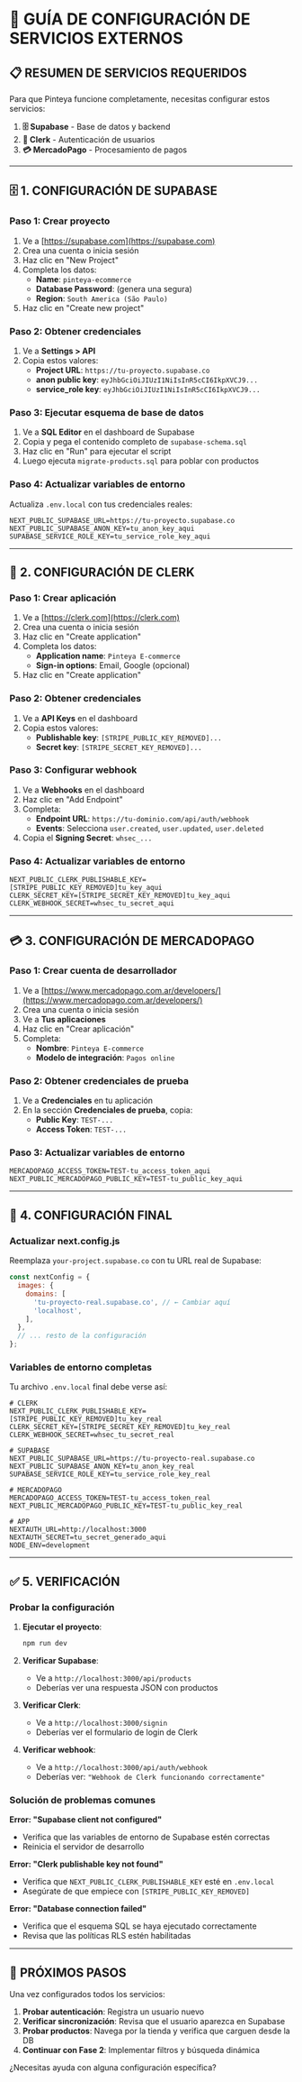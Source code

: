 # 🔧 **GUÍA DE CONFIGURACIÓN DE SERVICIOS EXTERNOS**

## 📋 **RESUMEN DE SERVICIOS REQUERIDOS**

Para que Pinteya funcione completamente, necesitas configurar estos servicios:

1. **🗄️ Supabase** - Base de datos y backend
2. **🔐 Clerk** - Autenticación de usuarios  
3. **💳 MercadoPago** - Procesamiento de pagos

---

## 🗄️ **1. CONFIGURACIÓN DE SUPABASE**

### **Paso 1: Crear proyecto**
1. Ve a [https://supabase.com](https://supabase.com)
2. Crea una cuenta o inicia sesión
3. Haz clic en "New Project"
4. Completa los datos:
   - **Name**: `pinteya-ecommerce`
   - **Database Password**: (genera una segura)
   - **Region**: `South America (São Paulo)`
5. Haz clic en "Create new project"

### **Paso 2: Obtener credenciales**
1. Ve a **Settings > API**
2. Copia estos valores:
   - **Project URL**: `https://tu-proyecto.supabase.co`
   - **anon public key**: `eyJhbGciOiJIUzI1NiIsInR5cCI6IkpXVCJ9...`
   - **service_role key**: `eyJhbGciOiJIUzI1NiIsInR5cCI6IkpXVCJ9...`

### **Paso 3: Ejecutar esquema de base de datos**
1. Ve a **SQL Editor** en el dashboard de Supabase
2. Copia y pega el contenido completo de `supabase-schema.sql`
3. Haz clic en "Run" para ejecutar el script
4. Luego ejecuta `migrate-products.sql` para poblar con productos

### **Paso 4: Actualizar variables de entorno**
Actualiza `.env.local` con tus credenciales reales:
```env
NEXT_PUBLIC_SUPABASE_URL=https://tu-proyecto.supabase.co
NEXT_PUBLIC_SUPABASE_ANON_KEY=tu_anon_key_aqui
SUPABASE_SERVICE_ROLE_KEY=tu_service_role_key_aqui
```

---

## 🔐 **2. CONFIGURACIÓN DE CLERK**

### **Paso 1: Crear aplicación**
1. Ve a [https://clerk.com](https://clerk.com)
2. Crea una cuenta o inicia sesión
3. Haz clic en "Create application"
4. Completa los datos:
   - **Application name**: `Pinteya E-commerce`
   - **Sign-in options**: Email, Google (opcional)
5. Haz clic en "Create application"

### **Paso 2: Obtener credenciales**
1. Ve a **API Keys** en el dashboard
2. Copia estos valores:
   - **Publishable key**: `[STRIPE_PUBLIC_KEY_REMOVED]...`
   - **Secret key**: `[STRIPE_SECRET_KEY_REMOVED]...`

### **Paso 3: Configurar webhook**
1. Ve a **Webhooks** en el dashboard
2. Haz clic en "Add Endpoint"
3. Completa:
   - **Endpoint URL**: `https://tu-dominio.com/api/auth/webhook`
   - **Events**: Selecciona `user.created`, `user.updated`, `user.deleted`
4. Copia el **Signing Secret**: `whsec_...`

### **Paso 4: Actualizar variables de entorno**
```env
NEXT_PUBLIC_CLERK_PUBLISHABLE_KEY=[STRIPE_PUBLIC_KEY_REMOVED]tu_key_aqui
CLERK_SECRET_KEY=[STRIPE_SECRET_KEY_REMOVED]tu_key_aqui
CLERK_WEBHOOK_SECRET=whsec_tu_secret_aqui
```

---

## 💳 **3. CONFIGURACIÓN DE MERCADOPAGO**

### **Paso 1: Crear cuenta de desarrollador**
1. Ve a [https://www.mercadopago.com.ar/developers/](https://www.mercadopago.com.ar/developers/)
2. Crea una cuenta o inicia sesión
3. Ve a **Tus aplicaciones**
4. Haz clic en "Crear aplicación"
5. Completa:
   - **Nombre**: `Pinteya E-commerce`
   - **Modelo de integración**: `Pagos online`

### **Paso 2: Obtener credenciales de prueba**
1. Ve a **Credenciales** en tu aplicación
2. En la sección **Credenciales de prueba**, copia:
   - **Public Key**: `TEST-...`
   - **Access Token**: `TEST-...`

### **Paso 3: Actualizar variables de entorno**
```env
MERCADOPAGO_ACCESS_TOKEN=TEST-tu_access_token_aqui
NEXT_PUBLIC_MERCADOPAGO_PUBLIC_KEY=TEST-tu_public_key_aqui
```

---

## 🔧 **4. CONFIGURACIÓN FINAL**

### **Actualizar next.config.js**
Reemplaza `your-project.supabase.co` con tu URL real de Supabase:
```javascript
const nextConfig = {
  images: {
    domains: [
      'tu-proyecto-real.supabase.co', // ← Cambiar aquí
      'localhost',
    ],
  },
  // ... resto de la configuración
};
```

### **Variables de entorno completas**
Tu archivo `.env.local` final debe verse así:
```env
# CLERK
NEXT_PUBLIC_CLERK_PUBLISHABLE_KEY=[STRIPE_PUBLIC_KEY_REMOVED]tu_key_real
CLERK_SECRET_KEY=[STRIPE_SECRET_KEY_REMOVED]tu_key_real
CLERK_WEBHOOK_SECRET=whsec_tu_secret_real

# SUPABASE
NEXT_PUBLIC_SUPABASE_URL=https://tu-proyecto-real.supabase.co
NEXT_PUBLIC_SUPABASE_ANON_KEY=tu_anon_key_real
SUPABASE_SERVICE_ROLE_KEY=tu_service_role_key_real

# MERCADOPAGO
MERCADOPAGO_ACCESS_TOKEN=TEST-tu_access_token_real
NEXT_PUBLIC_MERCADOPAGO_PUBLIC_KEY=TEST-tu_public_key_real

# APP
NEXTAUTH_URL=http://localhost:3000
NEXTAUTH_SECRET=tu_secret_generado_aqui
NODE_ENV=development
```

---

## ✅ **5. VERIFICACIÓN**

### **Probar la configuración**
1. **Ejecutar el proyecto**:
   ```bash
   npm run dev
   ```

2. **Verificar Supabase**:
   - Ve a `http://localhost:3000/api/products`
   - Deberías ver una respuesta JSON con productos

3. **Verificar Clerk**:
   - Ve a `http://localhost:3000/signin`
   - Deberías ver el formulario de login de Clerk

4. **Verificar webhook**:
   - Ve a `http://localhost:3000/api/auth/webhook`
   - Deberías ver: `"Webhook de Clerk funcionando correctamente"`

### **Solución de problemas comunes**

**Error: "Supabase client not configured"**
- Verifica que las variables de entorno de Supabase estén correctas
- Reinicia el servidor de desarrollo

**Error: "Clerk publishable key not found"**
- Verifica que `NEXT_PUBLIC_CLERK_PUBLISHABLE_KEY` esté en `.env.local`
- Asegúrate de que empiece con `[STRIPE_PUBLIC_KEY_REMOVED]`

**Error: "Database connection failed"**
- Verifica que el esquema SQL se haya ejecutado correctamente
- Revisa que las políticas RLS estén habilitadas

---

## 🚀 **PRÓXIMOS PASOS**

Una vez configurados todos los servicios:

1. **Probar autenticación**: Registra un usuario nuevo
2. **Verificar sincronización**: Revisa que el usuario aparezca en Supabase
3. **Probar productos**: Navega por la tienda y verifica que carguen desde la DB
4. **Continuar con Fase 2**: Implementar filtros y búsqueda dinámica

¿Necesitas ayuda con alguna configuración específica?
